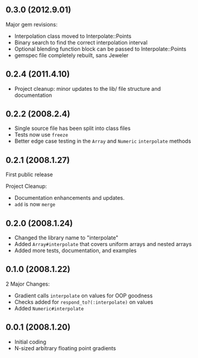 ## 0.3.0 (2012.9.01)

Major gem revisions:

* Interpolation class moved to Interpolate::Points
* Binary search to find the correct interpolation interval
* Optional blending function block can be passed to Interpolate::Points
* gemspec file completely rebuilt, sans Jeweler

## 0.2.4 (2011.4.10)

* Project cleanup: minor updates to the lib/ file structure and documentation

## 0.2.2 (2008.2.4)

* Single source file has been split into class files
* Tests now use `freeze`
* Better edge case testing in the `Array` and `Numeric` `interpolate` methods

## 0.2.1 (2008.1.27)

First public release

Project Cleanup:

* Documentation enhancements and updates.
* `add` is now `merge`

## 0.2.0 (2008.1.24)

* Changed the library name to "interpolate"
* Added `Array#interpolate` that covers uniform arrays and nested arrays
* Added more tests, documentation, and examples

## 0.1.0 (2008.1.22)

2 Major Changes:

* Gradient calls `interpolate` on values for OOP goodness
* Checks added for `respond_to?(:interpolate)` on values
* Added `Numeric#interpolate`

## 0.0.1 (2008.1.20)

* Initial coding
* N-sized arbitrary floating point gradients

